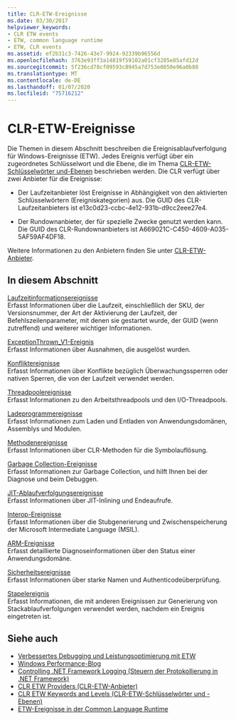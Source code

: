 ```yaml
---
title: CLR-ETW-Ereignisse
ms.date: 03/30/2017
helpviewer_keywords:
- CLR ETW events
- ETW, common language runtime
- ETW, CLR events
ms.assetid: ef2b31c3-7426-43e7-9924-92339b96556d
ms.openlocfilehash: 3763e93ff3a14819f59102a01cf3285e85afd12d
ms.sourcegitcommit: 5f236cd78cf09593c8945a7d753e0850e96a0b80
ms.translationtype: MT
ms.contentlocale: de-DE
ms.lasthandoff: 01/07/2020
ms.locfileid: "75716212"
---
```

# <a name="clr-etw-events"></a>CLR-ETW-Ereignisse
Die Themen in diesem Abschnitt beschreiben die Ereignisablaufverfolgung für Windows-Ereignisse (ETW). Jedes Ereignis verfügt über ein zugeordnetes Schlüsselwort und die Ebene, die im Thema [CLR-ETW-Schlüsselwörter und-Ebenen](clr-etw-keywords-and-levels.md) beschrieben werden. Die CLR verfügt über zwei Anbieter für die Ereignisse:  
  
- Der Laufzeitanbieter löst Ereignisse in Abhängigkeit von den aktivierten Schlüsselwörtern (Ereigniskategorien) aus. Die GUID des CLR-Laufzeitanbieters ist e13c0d23-ccbc-4e12-931b-d9cc2eee27e4.  
  
- Der Rundownanbieter, der für spezielle Zwecke genutzt werden kann. Die GUID des CLR-Rundownanbieters ist A669021C-C450-4609-A035-5AF59AF4DF18.  
  
 Weitere Informationen zu den Anbietern finden Sie unter [CLR-ETW-Anbieter](clr-etw-providers.md).  
  
## <a name="in-this-section"></a>In diesem Abschnitt  
 [Laufzeitinformationsereignisse](runtime-information-etw-events.md)  
 Erfasst Informationen über die Laufzeit, einschließlich der SKU, der Versionsnummer, der Art der Aktivierung der Laufzeit, der Befehlszeilenparameter, mit denen sie gestartet wurde, der GUID (wenn zutreffend) und weiterer wichtiger Informationen.  
  
 [ExceptionThrown_V1-Ereignis](exception-thrown-v1-etw-event.md)  
 Erfasst Informationen über Ausnahmen, die ausgelöst wurden.  
  
 [Konfliktereignisse](contention-etw-events.md)  
 Erfasst Informationen über Konflikte bezüglich Überwachungssperren oder nativen Sperren, die von der Laufzeit verwendet werden.  
  
 [Threadpoolereignisse](thread-pool-etw-events.md)  
 Erfasst Informationen zu den Arbeitsthreadpools und den I/O-Threadpools.  
  
 [Ladeprogrammereignisse](loader-etw-events.md)  
 Erfasst Informationen zum Laden und Entladen von Anwendungsdomänen, Assemblys und Modulen.  
  
 [Methodenereignisse](method-etw-events.md)  
 Erfasst Informationen über CLR-Methoden für die Symbolauflösung.  
  
 [Garbage Collection-Ereignisse](garbage-collection-etw-events.md)  
 Erfasst Informationen zur Garbage Collection, und hilft Ihnen bei der Diagnose und beim Debuggen.  
  
 [JIT-Ablaufverfolgungsereignisse](jit-tracing-etw-events.md)  
 Erfasst Informationen über JIT-Inlining und Endeaufrufe.  
  
 [Interop-Ereignisse](interop-etw-events.md)  
 Erfasst Informationen über die Stubgenerierung und Zwischenspeicherung der Microsoft Intermediate Language (MSIL).  
  
 [ARM-Ereignisse](application-domain-resource-monitoring-arm-etw-events.md)  
 Erfasst detaillierte Diagnoseinformationen über den Status einer Anwendungsdomäne.  
  
 [Sicherheitsereignisse](security-etw-events.md)  
 Erfasst Informationen über starke Namen und Authenticodeüberprüfung.  
  
 [Stapelereignis](stack-etw-event.md)  
 Erfasst Informationen, die mit anderen Ereignissen zur Generierung von Stackablaufverfolgungen verwendet werden, nachdem ein Ereignis eingetreten ist.  
  
## <a name="see-also"></a>Siehe auch

- [Verbessertes Debugging und Leistungsoptimierung mit ETW](https://docs.microsoft.com/archive/msdn-magazine/2007/april/event-tracing-improve-debugging-and-performance-tuning-with-etw)
- [Windows Performance-Blog](https://blogs.msdn.microsoft.com/pigscanfly/tag/xperf/)
- [Controlling .NET Framework Logging (Steuern der Protokollierung in .NET Framework)](controlling-logging.md)
- [CLR ETW Providers (CLR-ETW-Anbieter)](clr-etw-providers.md)
- [CLR ETW Keywords and Levels (CLR-ETW-Schlüsselwörter und -Ebenen)](clr-etw-keywords-and-levels.md)
- [ETW-Ereignisse in der Common Language Runtime](etw-events-in-the-common-language-runtime.md)
